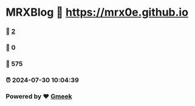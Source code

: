 # MRXBlog :link: https://mrx0e.github.io 
### :page_facing_up: [2](https://mrx0e.github.io/tag.html) 
### :speech_balloon: 0 
### :hibiscus: 575 
### :alarm_clock: 2024-07-30 10:04:39 
### Powered by :heart: [Gmeek](https://github.com/Meekdai/Gmeek)
